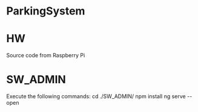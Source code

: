 # ParkingSystem

# HW
Source code from Raspberry Pi

# SW_ADMIN

Execute the following commands:
cd ./SW_ADMIN/
npm install
ng serve --open
